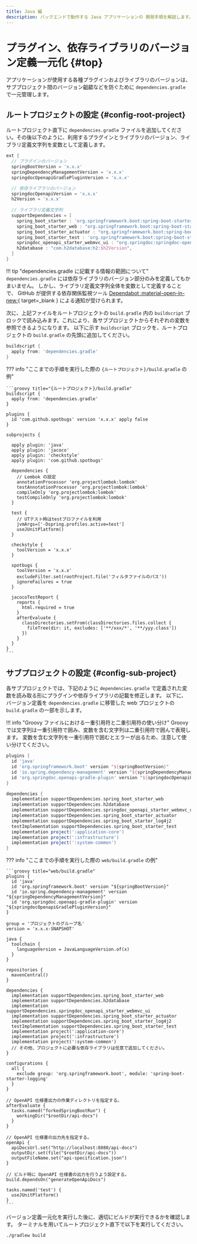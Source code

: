 ```yaml
---
title: Java 編
description: バックエンドで動作する Java アプリケーションの 開発手順を解説します。
---
```


# プラグイン、依存ライブラリのバージョン定義一元化 {#top}
<!-- cSpell:ignore buildscript subprojects projectlombok Dspring -->

アプリケーションが使用する各種プラグインおよびライブラリのバージョンは、サブプロジェクト間のバージョン齟齬などを防ぐために `dependencies.gradle` で一元管理します。

## ルートプロジェクトの設定 {#config-root-project}

ルートプロジェクト直下に `dependencies.gradle` ファイルを追加してください。その後以下のように、利用するプラグインとライブラリのバージョン、ライブラリ定義文字列を変数として定義します。

```groovy title="{ルートプロジェクト}/dependencies.gradle"
ext {
  // プラグインのバージョン
  springBootVersion = 'x.x.x'
  springDependencyManagementVersion = 'x.x.x'
  springdocOpenapiGradlePluginVersion = 'x.x.x'

  // 依存ライブラリのバージョン
  springdocOpenapiVersion = 'x.x.x'
  h2Version = 'x.x.x'
  
  // ライブラリ定義文字列
  supportDependencies = [
    spring_boot_starter : 'org.springframework.boot:spring-boot-starter',
    spring_boot_starter_web : "org.springframework.boot:spring-boot-starter-web",
    spring_boot_starter_actuator : "org.springframework.boot:spring-boot-starter-actuator",
    spring_boot_starter_test : 'org.springframework.boot:spring-boot-starter-test',
    springdoc_openapi_starter_webmvc_ui : "org.springdoc:springdoc-openapi-starter-webmvc-ui:$springdocOpenapiVersion",
    h2database : "com.h2database:h2:$h2Version",
  ]
}
```

!!! tip "dependencies.gradle に記載する情報の範囲について"
    `dependencies.gradle` には依存ライブラリのバージョン部分のみを定義してもかまいません。
    しかし、ライブラリ定義文字列全体を変数として定義することで、 GitHub が提供する依存関係監視ツール [Dependabot :material-open-in-new:](https://docs.github.com/ja/code-security/dependabot){ target=_blank } による通知が受けられます。

次に、上記ファイルをルートプロジェクトの `build.gradle` 内の `buildscript` ブロックで読み込みます。これにより、各サブプロジェクトからそれぞれの変数を参照できるようになります。
以下に示す `buildscript` ブロックを、ルートプロジェクトの `build.gradle` の先頭に追加してください。

```groovy title="{ルートプロジェクト}/build.gradle"
buildscript {
  apply from: 'dependencies.gradle'
}
```

??? info "ここまでの手順を実行した際の `{ルートプロジェクト}/build.gradle` の例"

    ```groovy title="{ルートプロジェクト}/build.gradle"
    buildscript {
      apply from: 'dependencies.gradle'
    }

    plugins {
      id 'com.github.spotbugs' version 'x.x.x' apply false
    }

    subprojects {

      apply plugin: 'java'
      apply plugin: 'jacoco'
      apply plugin: 'checkstyle'
      apply plugin: 'com.github.spotbugs'

      dependencies {
        // Lombok の設定
        annotationProcessor 'org.projectlombok:lombok'
        testAnnotationProcessor 'org.projectlombok:lombok'
        compileOnly 'org.projectlombok:lombok'
        testCompileOnly 'org.projectlombok:lombok'
      }

      test {
        // UTテスト時はtestプロファイルを利用
        jvmArgs=['-Dspring.profiles.active=test']
        useJUnitPlatform()
      }

      checkstyle {
        toolVersion = 'x.x.x'
      }

      spotbugs {
        toolVersion = 'x.x.x'
        excludeFilter.set(rootProject.file('フィルタファイルのパス'))
        ignoreFailures = true
      }

      jacocoTestReport {
        reports {
          html.required = true
        }
        afterEvaluate {
          classDirectories.setFrom(classDirectories.files.collect {
            fileTree(dir: it, excludes: ['**/xxx/*', '**/yyy.class'])
          })
        }
      }
    }
    ```

## サブプロジェクトの設定 {#config-sub-project}

各サブプロジェクトでは、下記のように `dependencies.gradle` で定義された変数を読み取る形にプラグインや依存ライブラリの記載を修正します。
以下に、バージョン定義を `dependencies.gradle` に移管した web プロジェクトの `build.gradle` の一部を示します。

!!! info "Groovy ファイルにおける一重引用符と二重引用符の使い分け"
    Groovy では文字列は一重引用符で囲み、変数を含む文字列は二重引用符で囲んで表現します。
    変数を含む文字列を一重引用符で囲むとエラーが出るため、注意して使い分けてください。

```groovy title="web/build.gradle" hl_lines="3 4 5 9 10 11 12 13 14"
plugins {
  id 'java'
  id 'org.springframework.boot' version "${springBootVersion}"
  id 'io.spring.dependency-management' version "${springDependencyManagementVersion}"
  id 'org.springdoc.openapi-gradle-plugin' version "${springdocOpenapiGradlePluginVersion}"
}

dependencies {
  implementation supportDependencies.spring_boot_starter_web
  implementation supportDependencies.h2database
  implementation supportDependencies.springdoc_openapi_starter_webmvc_ui
  implementation supportDependencies.spring_boot_starter_actuator
  implementation supportDependencies.spring_boot_starter_log4j2
  testImplementation supportDependencies.spring_boot_starter_test
  implementation project(':application-core')
  implementation project(':infrastructure')
  implementation project(':system-common')
}
```

??? info "ここまでの手順を実行した際の `web/build.gradle` の例"

    ```groovy title="web/build.gradle"
    plugins {
      id 'java'
      id 'org.springframework.boot' version "${springBootVersion}"
      id 'io.spring.dependency-management' version "${springDependencyManagementVersion}"
      id 'org.springdoc.openapi-gradle-plugin' version "${springdocOpenapiGradlePluginVersion}"
    }

    group = 'プロジェクトのグループ名'
    version = 'x.x.x-SNAPSHOT'

    java {
      toolchain {
        languageVersion = JavaLanguageVersion.of(x)
      }
    }

    repositories {
      mavenCentral()
    }

    dependencies {
      implementation supportDependencies.spring_boot_starter_web
      implementation supportDependencies.h2database
      implementation supportDependencies.springdoc_openapi_starter_webmvc_ui
      implementation supportDependencies.spring_boot_starter_actuator
      implementation supportDependencies.spring_boot_starter_log4j2
      testImplementation supportDependencies.spring_boot_starter_test
      implementation project(':application-core')
      implementation project(':infrastructure')
      implementation project(':system-common')
      // その他、プロジェクトに必要な依存ライブラリは任意で追加してください。
    }

    configurations {
      all {
        exclude group: 'org.springframework.boot', module: 'spring-boot-starter-logging'
      }
    }

    // OpenAPI 仕様書出力の作業ディレクトリを指定する。
    afterEvaluate {
      tasks.named("forkedSpringBootRun") {
        workingDir("$rootDir/api-docs")
      }
    }

    // OpenAPI 仕様書の出力先を指定する。
    openApi {
      apiDocsUrl.set("http://localhost:8080/api-docs")
      outputDir.set(file("$rootDir/api-docs"))
      outputFileName.set("api-specification.json")
    }

    // ビルド時に OpenAPI 仕様書の出力を行うよう設定する。
    build.dependsOn("generateOpenApiDocs")

    tasks.named('test') {
      useJUnitPlatform()
    }
    ```

バージョン定義一元化を実行した後に、適切にビルドが実行できるかを確認します。
ターミナルを用いてルートプロジェクト直下で以下を実行してください。

```winbatch title="バックエンドアプリケーションのビルド"
./gradlew build
```
